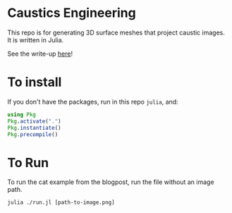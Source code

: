 # Caustics Engineering

This repo is for generating 3D surface meshes that project caustic images. It is written in Julia.

See the write-up [here](https://mattferraro.dev/posts/caustics-engineering)!

# To install
If you don't have the packages, run in this repo `julia`, and:
```julia
using Pkg
Pkg.activate(".")
Pkg.instantiate()
Pkg.precompile() 
```

# To Run

To run the cat example from the blogpost, run the file without an image path.

```
julia ./run.jl [path-to-image.png]
```

